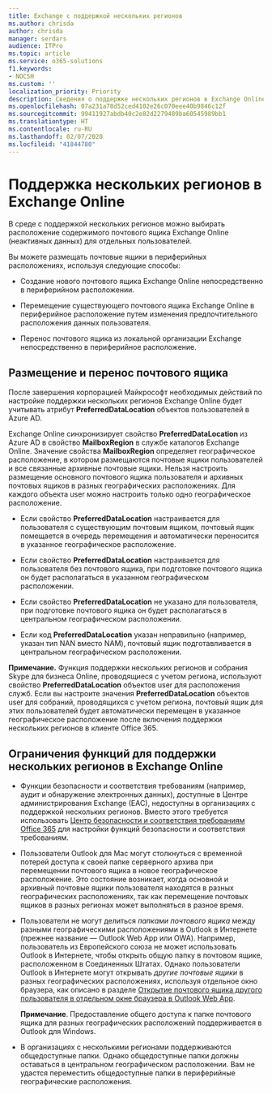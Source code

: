 ```yaml
---
title: Exchange с поддержкой нескольких регионов
ms.author: chrisda
author: chrisda
manager: serdars
audience: ITPro
ms.topic: article
ms.service: o365-solutions
f1.keywords:
- NOCSH
ms.custom: ''
localization_priority: Priority
description: Сведения о поддержке нескольких регионов в Exchange Online.
ms.openlocfilehash: 07a231a78d52ced4102e26c070eee40b9846c12f
ms.sourcegitcommit: 99411927abdb40c2e82d2279489ba60545989bb1
ms.translationtype: HT
ms.contentlocale: ru-RU
ms.lasthandoff: 02/07/2020
ms.locfileid: "41844780"
---
```

# <a name="multi-geo-capabilities-in-exchange-online"></a>Поддержка нескольких регионов в Exchange Online

В среде с поддержкой нескольких регионов можно выбирать расположение содержимого почтового ящика Exchange Online (неактивных данных) для отдельных пользователей.

Вы можете размещать почтовые ящики в периферийных расположениях, используя следующие способы:

- Создание нового почтового ящика Exchange Online непосредственно в периферийном расположении.

- Перемещение существующего почтового ящика Exchange Online в периферийное расположение путем изменения предпочтительного расположения данных пользователя.

- Перенос почтового ящика из локальной организации Exchange непосредственно в периферийное расположение.

## <a name="mailbox-placement-and-moves"></a>Размещение и перенос почтового ящика

После завершения корпорацией Майкрософт необходимых действий по настройке поддержки нескольких регионов Exchange Online будет учитывать атрибут **PreferredDataLocation** объектов пользователей в Azure AD.

Exchange Online синхронизирует свойство **PreferredDataLocation** из Azure AD в свойство **MailboxRegion** в службе каталогов Exchange Online. Значение свойства **MailboxRegion** определяет географическое расположение, в котором размещаются почтовые ящики пользователей и все связанные архивные почтовые ящики. Нельзя настроить размещение основного почтового ящика пользователя и архивных почтовых ящиков в разных географических расположениях. Для каждого объекта user можно настроить только одно географическое расположение.

- Если свойство **PreferredDataLocation** настраивается для пользователя с существующим почтовым ящиком, почтовый ящик помещается в очередь перемещения и автоматически переносится в указанное географическое расположение.

- Если свойство **PreferredDataLocation** настраивается для пользователя без почтового ящика, при подготовке почтового ящика он будет располагаться в указанном географическом расположении.

- Если свойство **PreferredDataLocation** не указано для пользователя, при подготовке почтового ящика он будет располагаться в центральном географическом расположении.

- Если код **PreferredDataLocation** указан неправильно (например, указан тип NAN вместо NAM), почтовый ящик подготавливается в центральном географическом расположении.

**Примечание.** Функция поддержки нескольких регионов и собрания Skype для бизнеса Online, проводящиеся с учетом региона, используют свойство **PreferredDataLocation** объектов user для расположения служб. Если вы настроите значения **PreferredDataLocation** объектов user для собраний, проводящихся с учетом региона, почтовый ящик для этих пользователей будет автоматически перемещен в указанное географическое расположение после включения поддержки нескольких регионов в клиенте Office 365.

## <a name="feature-limitations-for-multi-geo-in-exchange-online"></a>Ограничения функций для поддержки нескольких регионов в Exchange Online

- Функции безопасности и соответствия требованиям (например, аудит и обнаружение электронных данных), доступные в Центре администрирования Exchange (EAC), недоступны в организациях с поддержкой нескольких регионов. Вместо этого требуется использовать [Центр безопасности и соответствия требованиям Office 365](https://support.office.com/article/7e696a40-b86b-4a20-afcc-559218b7b1b8) для настройки функций безопасности и соответствия требованиям.

- Пользователи Outlook для Mac могут столкнуться с временной потерей доступа к своей папке серверного архива при перемещении почтового ящика в новое географическое расположение. Это состояние возникает, когда основной и архивный почтовые ящики пользователя находятся в разных географических расположениях, так как перемещение почтовых ящиков в разных регионах может выполняться в разное время.

- Пользователи не могут делиться *папками почтового ящика* между разными географическими расположениями в Outlook в Интернете (прежнее название — Outlook Web App или OWA). Например, пользователь из Европейского союза не может использовать Outlook в Интернете, чтобы открыть общую папку в почтовом ящике, расположенном в Соединенных Штатах. Однако пользователи Outlook в Интернете могут открывать *другие почтовые ящики* в разных географических расположениях, используя отдельное окно браузера, как описано в разделе [Открытие почтового ящика другого пользователя в отдельном окне браузера в Outlook Web App](https://support.office.com/article/A909AD30-E413-40B5-A487-0EA70B763081#__toc372210362).

  **Примечание**. Предоставление общего доступа к папке почтового ящика для разных географических расположений поддерживается в Outlook для Windows.

- В организациях с несколькими регионами поддерживаются общедоступные папки. Однако общедоступные папки должны оставаться в центральном географическом расположении. Вам не удастся переместить общедоступные папки в периферийные географические расположения.
